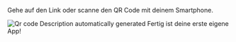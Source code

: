Gehe auf den Link oder scanne den QR Code mit deinem Smartphone.

![Qr code Description automatically
generated](./assets/image8.png)
Fertig ist deine erste eigene App!